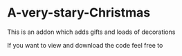 # A-very-stary-Christmas

This is an addon which adds gifts and loads of decorations 

If you want to view and download the code feel free to
